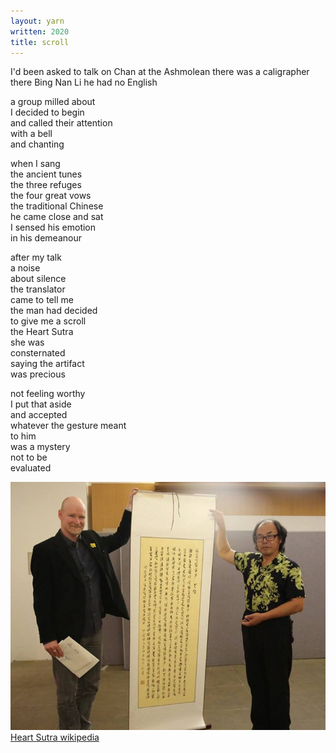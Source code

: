 ```yaml
---
layout: yarn
written: 2020
title: scroll
---
```


<div class="poem">
I'd been asked  
to talk on Chan  
at the Ashmolean  
there was a caligrapher there  
Bing Nan Li  
he had no English  


a group milled about  
I decided to begin  
and called their attention  
with a bell  
and chanting  


when I sang  
the ancient tunes  
the three refuges  
the four great vows  
the traditional Chinese  
he came close and sat  
I sensed his emotion  
in his demeanour  


after my talk  
a noise  
about silence  
the translator  
came to tell me  
the man had decided  
to give me a scroll  
the Heart Sutra  
she was  
consternated  
saying the artifact  
was precious  


not feeling worthy  
I put that aside  
and accepted  
whatever the gesture meant  
to him  
was a mystery  
not to be  
evaluated
</div>

![Heart Sutra scroll](/assets/images/chan/HeartSutraGift.jpg "Heart Sutra scroll")  
[Heart Sutra wikipedia](https://en.wikipedia.org/wiki/Heart_Sutra)
